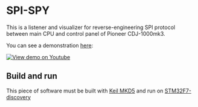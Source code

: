 # SPI-SPY

This is a listener and visualizer for reverse-engineering SPI protocol between main CPU and control panel of Pioneer CDJ-1000mk3.

You can see a demonstration [here](https://www.youtube.com/watch?v=yRItR1R8qdQ):

[![View demo on Youtube](https://img.youtube.com/vi/yRItR1R8qdQ/0.jpg)](https://www.youtube.com/watch?v=yRItR1R8qdQ)

## Build and run
This piece of software must be built with [Keil MKD5](http://www2.keil.com/mdk5/) and run on [STM32F7-discovery](http://www.st.com/en/evaluation-tools/32f746gdiscovery.html)
